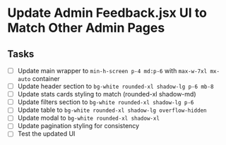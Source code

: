 # Update Admin Feedback.jsx UI to Match Other Admin Pages

## Tasks
- [ ] Update main wrapper to `min-h-screen p-4 md:p-6` with `max-w-7xl mx-auto` container
- [ ] Update header section to `bg-white rounded-xl shadow-lg p-6 mb-8`
- [ ] Update stats cards styling to match (rounded-xl shadow-md)
- [ ] Update filters section to `bg-white rounded-xl shadow-lg p-6`
- [ ] Update table to `bg-white rounded-xl shadow-lg overflow-hidden`
- [ ] Update modal to `bg-white rounded-xl shadow-xl`
- [ ] Update pagination styling for consistency
- [ ] Test the updated UI
